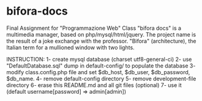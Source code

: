 bifora-docs
===========
Final Assignment for "Programmazione Web" Class
"bifora docs" is a multimedia manager, based on php/mysql/html/jquery.
The project name is the result of a joke exchange with the professor.
"Bifora" (architecture), the Italian term for a mullioned window with two lights.

INSTRUCTION:
1- create mysql database (charset utf8-general-ci)
2- use "DefaultDatabase.sql" dump in default-config/ to populate the database
3- modify class.config.php file and set $db_host, $db_user, $db_password, $db_name.
4- remove default-config directory
5- remove development-file directory
6- erase this README.md and all git files (optional)
7- use it (default username[password] => admin[admin])